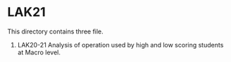 # LAK21
 This directory contains three file. 
 1. LAK20-21 Analysis of operation used by high and low scoring students at Macro level.
